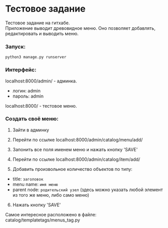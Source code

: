 # Тестовое задание  
Тестовое задание на гитхабе.  
Приложение выводит древовидное меню. Оно позволяет добавлять, редактировать и выводить меню.  

### Запуск:  
`python3 manage.py runserver`  

### Интерфейс:  
localhost:8000/admin/ - админка.  
- логин: admin  
- пароль: admin  

localhost:8000/ - тестовое меню.  

### Создать своё меню:  
1. Зайти в админку  
2. Перейти по ссылке localhost:8000/admin/catalog/menu/add/  
3. Запонить все поля именем меню и нажать кнопку 'SAVE'  
   
4. Перейти по ссылке localhost:8000/admin/catalog/item/add/  
5. Добавить произвольное количество объектов по типу:  
- title: `заголовок`  
- menu name: `имя меню`  
- parent node: `родительский узел` (здесь можно указать любой элемент из того же меню, либо само меню)  
6. Нажать кнопку 'SAVE'  

Самое интересное расположено в файле: catalog/templatetags/menus_tag.py  
